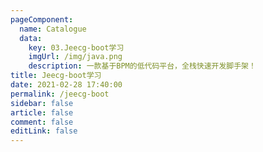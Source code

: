 ```yaml
---
pageComponent: 
  name: Catalogue
  data: 
    key: 03.Jeecg-boot学习
    imgUrl: /img/java.png
    description: 一款基于BPM的低代码平台，全栈快速开发脚手架！
title: Jeecg-boot学习
date: 2021-02-28 17:40:00
permalink: /jeecg-boot
sidebar: false
article: false
comment: false
editLink: false
---
```


